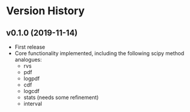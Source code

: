 # Version History

## v0.1.0 (2019-11-14)
* First release
* Core functionality implemented, including the following scipy method analogues:
    - rvs
    - pdf
    - logpdf
    - cdf
    - logcdf
    - stats (needs some refinement)
    - interval